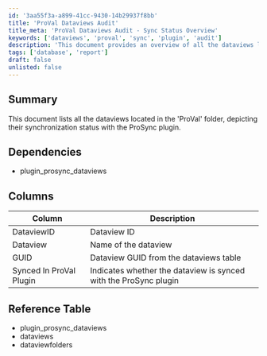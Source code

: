 ```yaml
---
id: '3aa55f3a-a899-41cc-9430-14b29937f8bb'
title: 'ProVal Dataviews Audit'
title_meta: 'ProVal Dataviews Audit - Sync Status Overview'
keywords: ['dataviews', 'proval', 'sync', 'plugin', 'audit']
description: 'This document provides an overview of all the dataviews located in the ProVal folder, detailing their synchronization status with the ProSync plugin. It includes a reference table, dependencies, and a sample screenshot for better understanding.'
tags: ['database', 'report']
draft: false
unlisted: false
---
```


## Summary

This document lists all the dataviews located in the 'ProVal' folder, depicting their synchronization status with the ProSync plugin.

## Dependencies

- plugin_prosync_dataviews

## Columns

| Column                       | Description                                    |
|------------------------------|------------------------------------------------|
| DataviewID                   | Dataview ID                                   |
| Dataview                     | Name of the dataview                          |
| GUID                         | Dataview GUID from the dataviews table       |
| Synced In ProVal Plugin      | Indicates whether the dataview is synced with the ProSync plugin |

## Reference Table

- plugin_prosync_dataviews
- dataviews
- dataviewfolders
